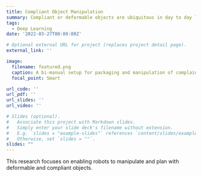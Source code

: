 ```yaml
---
title: Compliant Object Manipulation
summary: Compliant or deformable objects are ubiquitous in day to day life. It becomes important for robots to successfully manipulate and generate feasible motion plans to accomplish tasks involving deformable/complaint objects. Example of such tasks are sheet manipulation and packaging.
tags:
  - Deep Learning
date: '2022-03-27T00:00:00Z'

# Optional external URL for project (replaces project detail page).
external_link: ''

image:
  filename: featured.png
  caption: A bi-manual setup for packaging and manipulation of complaint packages
  focal_point: Smart

url_code: ''
url_pdf: ''
url_slides: ''
url_video: ''

# Slides (optional).
#   Associate this project with Markdown slides.
#   Simply enter your slide deck's filename without extension.
#   E.g. `slides = "example-slides"` references `content/slides/example-slides.md`.
#   Otherwise, set `slides = ""`.
slides: ""
---
```


This research focuses on enabling robots to manipulate and plan with deformable and compliant objects.